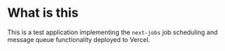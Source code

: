 # What is this

This is a test application implementing the `next-jobs` job scheduling and message queue functionality deployed to Vercel.
